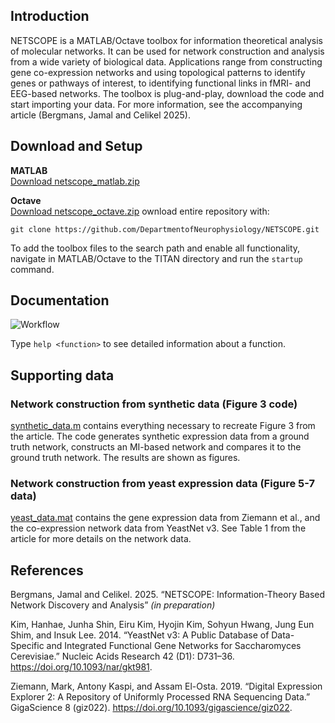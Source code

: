 ## Introduction
NETSCOPE is a MATLAB/Octave toolbox for information theoretical analysis of molecular networks. It can be used for network construction and analysis from a wide variety of biological data. Applications range from constructing gene co-expression networks and using topological patterns to identify genes or pathways of interest, to identifying functional links in fMRI- and EEG-based networks. The toolbox is plug-and-play, download the code and start importing your data. For more information, see the accompanying article (Bergmans, Jamal and Celikel 2025).

## Download and Setup
**MATLAB**  
[Download netscope_matlab.zip](https://github.com/DepartmentofNeurophysiology/TITAN/blob/master/Releases/netscope_matlab.zip?raw=true)

**Octave**  
[Download netscope_octave.zip](https://github.com/DepartmentofNeurophysiology/TITAN/blob/master/Releases/netscope_octave.zip?raw=true)
ownload entire repository with:
```shell
git clone https://github.com/DepartmentofNeurophysiology/NETSCOPE.git
```

To add the toolbox files to the search path and enable all functionality, navigate in MATLAB/Octave to the TITAN directory and run the `startup` command.

## Documentation
![Workflow](https://github.com/DepartmentofNeurophysiology/NETSCOPE/assets/99247856/2e850213-29c2-4169-85d0-28508dc57da8)


Type `help <function>` to see detailed information about a function.

## Supporting data
### Network construction from synthetic data (Figure 3 code)
[synthetic_data.m](synthetic_data.m) contains everything necessary to recreate Figure 3 from the article. The code generates synthetic expression data from a ground truth network, constructs an MI-based network and compares it to the ground truth network. The results are shown as figures.

### Network construction from yeast expression data (Figure 5-7 data)
[yeast_data.mat](yeast_data.mat) contains the gene expression data from Ziemann et al., and the co-expression network data from YeastNet v3. See Table 1 from the article for more details on the network data.

## References
Bergmans, Jamal and Celikel. 2025. “NETSCOPE: Information-Theory Based Network Discovery and Analysis” *(in preparation)*

Kim, Hanhae, Junha Shin, Eiru Kim, Hyojin Kim, Sohyun Hwang, Jung Eun Shim, and Insuk Lee. 2014. “YeastNet v3: A Public Database of Data-Specific and Integrated Functional Gene Networks for Saccharomyces Cerevisiae.” Nucleic Acids Research 42 (D1): D731–36. https://doi.org/10.1093/nar/gkt981.

Ziemann, Mark, Antony Kaspi, and Assam El-Osta. 2019. “Digital Expression Explorer 2: A Repository of Uniformly Processed RNA Sequencing Data.” GigaScience 8 (giz022). https://doi.org/10.1093/gigascience/giz022.
